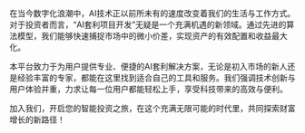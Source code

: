 在当今数字化浪潮中，AI技术正以前所未有的速度改变着我们的生活与工作方式。对于投资者而言，“AI套利项目开发”无疑是一个充满机遇的新领域。通过先进的算法模型，我们能够快速捕捉市场中的微小价差，实现资产的有效配置和收益最大化。

本平台致力于为用户提供专业、便捷的AI套利解决方案，无论是初入市场的新人还是经验丰富的专家，都能在这里找到适合自己的工具和服务。我们强调技术创新与用户体验并重，力求让每一位用户都能轻松上手，享受科技带来的高效与便利。

加入我们，开启您的智能投资之旅，在这个充满无限可能的时代里，共同探索财富增长的新路径！